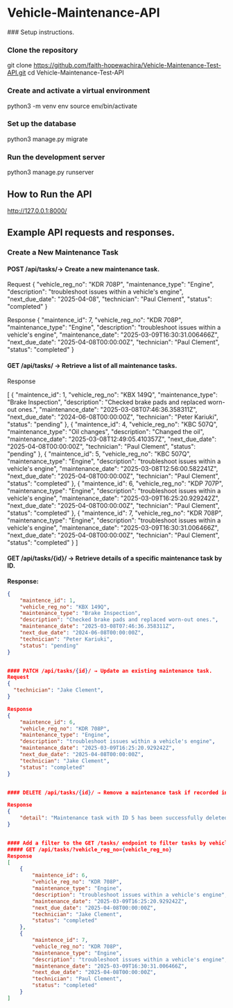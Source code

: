 # Vehicle-Maintenance-API

##​# Setup instructions.
### Clone the repository
git clone https://github.com/faith-hopewachira/Vehicle-Maintenance-Test-API.git
cd Vehicle-Maintenance-Test-API

### Create and activate a virtual environment
python3 -m venv env
source env/bin/activate

### Set up the database
python3 manage.py migrate

### Run the development server
python3 manage.py runserver


## How to Run the API
http://127.0.0.1:8000/


## Example API requests and responses.
### Create a New Maintenance Task
#### POST /api/tasks/→ Create a new maintenance task.
Request
{
  "vehicle_reg_no": "KDR 708P",
  "maintenance_type": "Engine",
  "description": "troubleshoot issues within a vehicle's engine",
  "next_due_date": "2025-04-08",
  "technician": "Paul Clement",
  "status": "completed"
}


Response
{
    "maintence_id": 7,
    "vehicle_reg_no": "KDR 708P",
    "maintenance_type": "Engine",
    "description": "troubleshoot issues within a vehicle's engine",
    "maintenance_date": "2025-03-09T16:30:31.006466Z",
    "next_due_date": "2025-04-08T00:00:00Z",
    "technician": "Paul Clement",
    "status": "completed"
}



#### GET /api/tasks/ → Retrieve a list of all maintenance tasks.
Response

[
    {
        "maintence_id": 1,
        "vehicle_reg_no": "KBX 149Q",
        "maintenance_type": "Brake Inspection",
        "description": "Checked brake pads and replaced worn-out ones.",
        "maintenance_date": "2025-03-08T07:46:36.358311Z",
        "next_due_date": "2024-06-08T00:00:00Z",
        "technician": "Peter Kariuki",
        "status": "pending"
    },
    {
        "maintence_id": 4,
        "vehicle_reg_no": "KBC 507Q",
        "maintenance_type": "Oil changes",
        "description": "Changed the oil",
        "maintenance_date": "2025-03-08T12:49:05.410357Z",
        "next_due_date": "2025-04-08T00:00:00Z",
        "technician": "Paul Clement",
        "status": "pending"
    },
    {
        "maintence_id": 5,
        "vehicle_reg_no": "KBC 507Q",
        "maintenance_type": "Engine",
        "description": "troubleshoot issues within a vehicle's engine",
        "maintenance_date": "2025-03-08T12:56:00.582241Z",
        "next_due_date": "2025-04-08T00:00:00Z",
        "technician": "Paul Clement",
        "status": "completed"
    },
    {
        "maintence_id": 6,
        "vehicle_reg_no": "KDP 707P",
        "maintenance_type": "Engine",
        "description": "troubleshoot issues within a vehicle's engine",
        "maintenance_date": "2025-03-09T16:25:20.929242Z",
        "next_due_date": "2025-04-08T00:00:00Z",
        "technician": "Paul Clement",
        "status": "completed"
    },
    {
        "maintence_id": 7,
        "vehicle_reg_no": "KDR 708P",
        "maintenance_type": "Engine",
        "description": "troubleshoot issues within a vehicle's engine",
        "maintenance_date": "2025-03-09T16:30:31.006466Z",
        "next_due_date": "2025-04-08T00:00:00Z",
        "technician": "Paul Clement",
        "status": "completed"
    }
]

#### GET /api/tasks/{id}/ → Retrieve details of a specific maintenance task by ID.

**Response:**
```json
{
    "maintence_id": 1,
    "vehicle_reg_no": "KBX 149Q",
    "maintenance_type": "Brake Inspection",
    "description": "Checked brake pads and replaced worn-out ones.",
    "maintenance_date": "2025-03-08T07:46:36.358311Z",
    "next_due_date": "2024-06-08T00:00:00Z",
    "technician": "Peter Kariuki",
    "status": "pending"
}


#### PATCH /api/tasks/{id}/ → Update an existing maintenance task.
Request
{
  "technician": "Jake Clement",
}

Response
{
    "maintence_id": 6,
    "vehicle_reg_no": "KDR 708P",
    "maintenance_type": "Engine",
    "description": "troubleshoot issues within a vehicle's engine",
    "maintenance_date": "2025-03-09T16:25:20.929242Z",
    "next_due_date": "2025-04-08T00:00:00Z",
    "technician": "Jake Clement",
    "status": "completed"
}


#### DELETE /api/tasks/{id}/ → Remove a maintenance task if recorded incorrectly.

Response
{
    "detail": "Maintenance task with ID 5 has been successfully deleted."
}


#### Add a filter to the GET /tasks/ endpoint to filter tasks by vehicle registration number.
##### GET /api/tasks/?vehicle_reg_no={vehicle_reg_no}
Response
[
    {
        "maintence_id": 6,
        "vehicle_reg_no": "KDR 708P",
        "maintenance_type": "Engine",
        "description": "troubleshoot issues within a vehicle's engine",
        "maintenance_date": "2025-03-09T16:25:20.929242Z",
        "next_due_date": "2025-04-08T00:00:00Z",
        "technician": "Jake Clement",
        "status": "completed"
    },
    {
        "maintence_id": 7,
        "vehicle_reg_no": "KDR 708P",
        "maintenance_type": "Engine",
        "description": "troubleshoot issues within a vehicle's engine",
        "maintenance_date": "2025-03-09T16:30:31.006466Z",
        "next_due_date": "2025-04-08T00:00:00Z",
        "technician": "Paul Clement",
        "status": "completed"
    }
]



